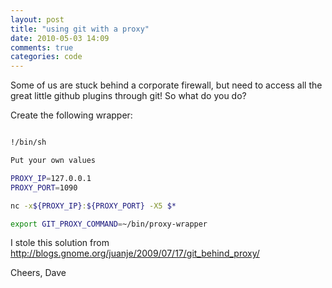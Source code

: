 ```yaml
---
layout: post
title: "using git with a proxy"
date: 2010-05-03 14:09
comments: true
categories: code
---
```

Some of us are stuck behind a corporate firewall, but need to access all the great little github plugins through git!  So what do you do?

Create the following wrapper:


``` bash ( ~/bin/proxy-wrapper ):

!/bin/sh

Put your own values

PROXY_IP=127.0.0.1
PROXY_PORT=1090

nc -x${PROXY_IP}:${PROXY_PORT} -X5 $*
```

``` bash add this to your ~/.profile or ~/.bash_rc etc…
export GIT_PROXY_COMMAND=~/bin/proxy-wrapper
```

I stole this solution from <a href="http://blogs.gnome.org/juanje/2009/07/17/git_behind_proxy/">http://blogs.gnome.org/juanje/2009/07/17/git_behind_proxy/</a>



Cheers, Dave